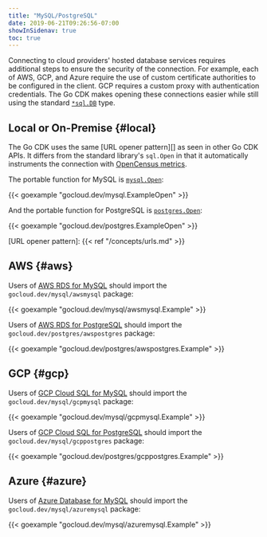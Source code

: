 ```yaml
---
title: "MySQL/PostgreSQL"
date: 2019-06-21T09:26:56-07:00
showInSidenav: true
toc: true
---
```


Connecting to cloud providers' hosted database services requires additional
steps to ensure the security of the connection. For example, each of AWS,
GCP, and Azure require the use of custom certificate authorities to be
configured in the client. GCP requires a custom proxy with authentication
credentials. The Go CDK makes opening these connections easier while still
using the standard [`*sql.DB`][] type.

[`*sql.DB`]: https://godoc.org/database/sql#DB

<!--more-->

## Local or On-Premise {#local}

The Go CDK uses the same [URL opener pattern][] as seen in other Go CDK APIs. It
differs from the standard library's `sql.Open` in that it automatically
instruments the connection with [OpenCensus metrics][].

The portable function for MySQL is [`mysql.Open`][]:

{{< goexample "gocloud.dev/mysql.ExampleOpen" >}}

And the portable function for PostgreSQL is [`postgres.Open`][]:

{{< goexample "gocloud.dev/postgres.ExampleOpen" >}}

[`mysql.Open`]: https://godoc.org/gocloud.dev/mysql#Open
[OpenCensus metrics]: https://opencensus.io/integrations/sql/go_sql/
[`postgres.Open`]: https://godoc.org/gocloud.dev/postgres#Open
[URL opener pattern]: {{< ref "/concepts/urls.md" >}}

## AWS {#aws}

Users of [AWS RDS for MySQL][] should import the `gocloud.dev/mysql/awsmysql` package:

{{< goexample "gocloud.dev/mysql/awsmysql.Example" >}}

Users of [AWS RDS for PostgreSQL][] should import the `gocloud.dev/postgres/awspostgres` package:

{{< goexample "gocloud.dev/postgres/awspostgres.Example" >}}

[AWS RDS for MySQL]: https://aws.amazon.com/rds/mysql/
[AWS RDS for PostgreSQL]: https://aws.amazon.com/rds/postgresql/

## GCP {#gcp}

Users of [GCP Cloud SQL for MySQL][] should import the `gocloud.dev/mysql/gcpmysql` package:

{{< goexample "gocloud.dev/mysql/gcpmysql.Example" >}}

Users of [GCP Cloud SQL for PostgreSQL][] should import the `gocloud.dev/mysql/gcppostgres` package:

{{< goexample "gocloud.dev/postgres/gcppostgres.Example" >}}

[GCP Cloud SQL for MySQL]: https://cloud.google.com/sql/docs/mysql/
[GCP Cloud SQL for PostgreSQL]: https://cloud.google.com/sql/docs/postgres/

## Azure {#azure}

Users of [Azure Database for MySQL][] should import the `gocloud.dev/mysql/azuremysql` package:

{{< goexample "gocloud.dev/mysql/azuremysql.Example" >}}

[Azure Database for MySQL]: https://azure.microsoft.com/en-us/services/mysql/
